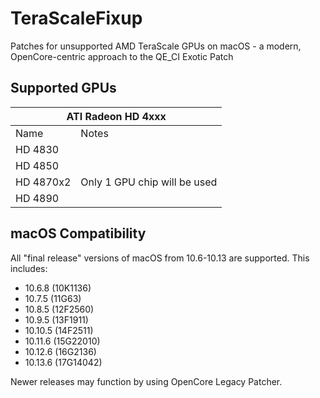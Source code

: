 # TeraScaleFixup
Patches for unsupported AMD TeraScale GPUs on macOS - a modern, OpenCore-centric approach to the QE_CI Exotic Patch

## Supported GPUs
<table>
    <thead>
        <tr>
            <th colspan=3>ATI Radeon HD 4xxx</th>
        </tr>
    </thead>
    <tbody>
        <tr>
            <td>Name</td>
            <td>Notes</td>
        </tr>
        <tr>
            <td>HD 4830</td>
            <td></td>
        </tr>
        <tr>
            <td>HD 4850</td>
            <td></td>
        </tr>
        <tr>
            <td>HD 4870x2</td>
            <td>Only 1 GPU chip will be used</td>
        </tr>
        <tr>
            <td>HD 4890</td>
            <td></td>
        </tr>
    </tbody>
</table>

## macOS Compatibility
All "final release" versions of macOS from 10.6-10.13 are supported. This includes:
- 10.6.8 (10K1136)
- 10.7.5 (11G63)
- 10.8.5 (12F2560)
- 10.9.5 (13F1911)
- 10.10.5 (14F2511)
- 10.11.6 (15G22010)
- 10.12.6 (16G2136)
- 10.13.6 (17G14042)

Newer releases may function by using OpenCore Legacy Patcher.
